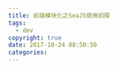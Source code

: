 ```yaml
---
title: 前端模块化之SeaJS使用初探
tags:
  - dev
copyright: true
date: 2017-10-24 08:50:50
categories:
---
```


<!--more-->